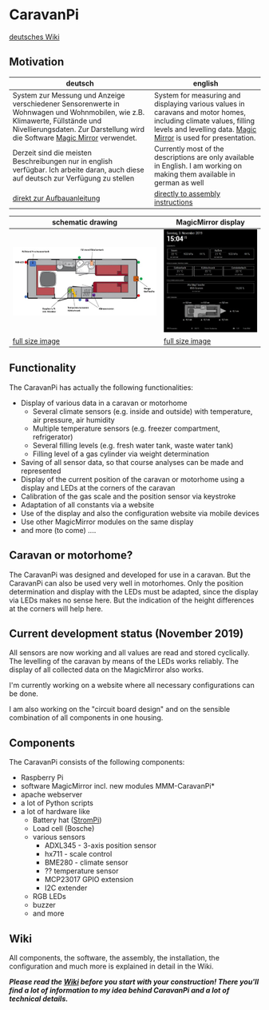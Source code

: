 # CaravanPi

[deutsches Wiki](https://github.com/spitzlbergerj/CaravanPi/wiki/Installation-(german)/)

## Motivation

deutsch | english
----- | -----
System zur Messung und Anzeige verschiedener Sensorenwerte in Wohnwagen und Wohnmobilen, wie z.B. Klimawerte, Füllstände und Nivellierungsdaten. Zur Darstellung wird die Software <a href="https://magicmirror.builders/">Magic Mirror</a> verwendet. | System for measuring and displaying various values in caravans and motor homes, including climate values, filling levels and levelling data. <a href="https://magicmirror.builders/">Magic Mirror</a> is used for presentation.
Derzeit sind die meisten Beschreibungen nur in english verfügbar. Ich arbeite daran, auch diese auf deutsch zur Verfügung zu stellen|Currently most of the descriptions are only available in English. I am working on making them available in german as well
<a href="https://github.com/spitzlbergerj/CaravanPi/wiki/Installation-(german)/">[direkt zur Aufbauanleitung](https://github.com/spitzlbergerj/CaravanPi/wiki/Installation-(german)/)|[directly to assembly instructions](https://github.com/spitzlbergerj/CaravanPi/wiki/Installation)

schematic drawing | MagicMirror display
----- | -----
![schema](https://github.com/spitzlbergerj/CaravanPi/raw/master/images/CaravanPi-320.jpg) | ![MagicMirror](https://github.com/spitzlbergerj/CaravanPi/raw/master/images/CaravanPi-MagicMirror-320.jpg)
[full size image](https://github.com/spitzlbergerj/CaravanPi/raw/master/images/CaravanPi.jpg) | [full size image](https://github.com/spitzlbergerj/CaravanPi/raw/master/images/CaravanPi-MagicMirror.jpg) 

## Functionality
The CaravanPi has actually the following functionalities:
- Display of various data in a caravan or motorhome
  - Several climate sensors (e.g. inside and outside) with temperature, air pressure, air humidity
  - Multiple temperature sensors (e.g. freezer compartment, refrigerator)
  - Several filling levels (e.g. fresh water tank, waste water tank)
  - Filling level of a gas cylinder via weight determination
- Saving of all sensor data, so that course analyses can be made and represented
- Display of the current position of the caravan or motorhome using a display and LEDs at the corners of the caravan
- Calibration of the gas scale and the position sensor via keystroke
- Adaptation of all constants via a website
- Use of the display and also the configuration website via mobile devices
- Use other MagicMirror modules on the same display
- and more (to come) ....

## Caravan or motorhome?

The CaravanPi was designed and developed for use in a caravan. But the CaravanPi can also be used very well in motorhomes. Only the position determination and display with the LEDs must be adapted, since the display via LEDs makes no sense here. But the indication of the height differences at the corners will help here.

## Current development status (November 2019)

All sensors are now working and all values are read and stored cyclically. The levelling of the caravan by means of the LEDs works reliably. The display of all collected data on the MagicMirror also works.

I'm currently working on a website where all necessary configurations can be done.

I am also working on the "circuit board design" and on the sensible combination of all components in one housing.

## Components

The CaravanPi consists of the following components:
- Raspberry Pi
- software MagicMirror incl. new modules MMM-CaravanPi*
- apache webserver
- a lot of Python scripts
- a lot of hardware like 
  - Battery hat ([StromPi](https://strompi.joy-it.net/))
  - Load cell (Bosche)
  - various sensors
    - ADXL345 - 3-axis position sensor
    - hx711 - scale control
    - BME280 - climate sensor
    - ?? temperature sensor
    - MCP23017 GPIO extension
    - I2C extender
  - RGB LEDs
  - buzzer
  - and more

## Wiki

All components, the software, the assembly, the installation, the configuration and much more is explained in detail in the Wiki.

***Please read the [Wiki](https://github.com/spitzlbergerj/CaravanPi/wiki) before you start with your construction! There you'll find a lot of information to my idea behind CaravanPi and a lot of technical details.***
